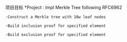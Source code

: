 项目目标
    *Project : lmpl Merkle Tree following RFC6962

    ·Construct a Merkle tree with 10w leaf nodes

    ·Build inclusion proof for specified element

    ·Build exclusion proof for specified element


